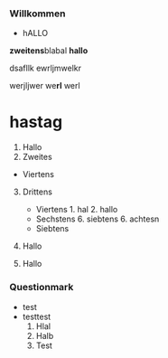 ### Willkommen
 + hALLO


**zweitens**blabal
**hallo**

dsafllk
ewrljmwelkr

werjljwer
we**rl**
werl


# hastag
 1. Hallo 
 2. Zweites
 - Viertens
 3. Drittens
    - Viertens
            1. hal
            2. hallo          
    - Sechstens
            6. siebtens
            6. achtesn
    - Siebtens

  1. Hallo
  2. Hallo
### Questionmark
 + test
 + testtest
      1. Hlal
      2. Halb
      3. Test
      